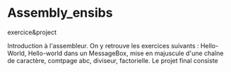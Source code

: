 # Assembly_ensibs
 exercice&project

Introduction à l'assembleur. On y retrouve les exercices suivants : Hello-World, Hello-world dans un MessageBox, mise en majuscule d'une chaîne de caractère, comtpage abc, diviseur, factorielle.
Le projet final consiste 
